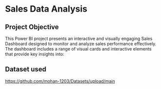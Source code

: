 # Sales Data Analysis
## Project Objective

This Power BI project presents an interactive and visually engaging Sales Dashboard designed to monitor and analyze sales performance effectively. The dashboard includes a range of visual cards and interactive elements that provide key insights into:

## Dataset used  
<a>https://github.com/mohan-1203/Datasets/upload/main</a>
